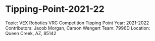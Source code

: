 # Tipping-Point-2021-22

Topic: VEX Robotics VRC Competition Tipping Point
Year: 2021-2022 
Contributors: Jacob Morgan, Carson Wengert
Team: 7996D
Location: Queen Creek, AZ, 85142
